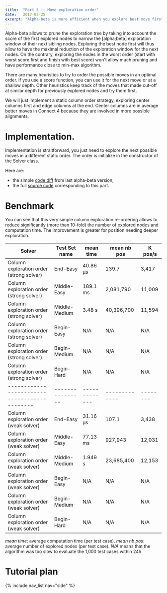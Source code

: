 ```yaml
---
title:  "Part 5 -- Move exploration order"
date:   2017-02-25
excerpt: "Alpha-beta is more efficient when you explore best move first"
---
```


Alpha-beta allows to prune the exploration tree by taking into account the score of the first explored nodes to narrow the \[alpha;beta\] exploration window of their next sibling nodes. Exploring the best node first will thus allow to have the maximal reduction of the exploration window for the next nodes. On the contrary, exploring the nodes in the worst order (start with worst score first and finish with best score) won't allow much pruning and have performance close to min-max algorithm.

There are many heuristics to try to order the possible moves in an optimal order. If you use a score function, you can use it for the next move or at a shallow depth. Other heuristics keep track of the moves that made cut-off at similar depth for previously explored nodes and try them first.

We will just implement a static column order strategy, exploring center columns first and edge columns at the end. Center columns are in average better moves in Connect 4 because they are involved in more possible alignments.


# Implementation.

Implementation is straitforward, you just need to explore the next possible moves in a different static order. The order is initialize in the constructor of the Solver class.

Here are:

- the simple [code diff](https://github.com/PascalPons/connect4/commit/6caf32a4845bf1478b0d30bebd6366bfea75b7b5
) from last alpha-beta version,
- the full [source code](https://github.com/PascalPons/connect4/releases/tag/part5) corresponding to this part.

# Benchmark

You can see that this very simple column exploration re-ordering allows to reduce significantly (more than 10-fold) the number of explored nodes and computation time. The improvement is greater for position needing deeper exploration.

|Solver                                      |Test Set name   |mean time    |mean nb pos  |K pos/s |
---------------------------------------------|----------------|-------------|-------------|--------|
|Column exploration order (strong solver)    |End-Easy        |40.86 μs     |139.7        |3,417   |
|Column exploration order (strong solver)    |Middle-Easy     |189.1 ms     |2,081,790    |11,009  |
|Column exploration order (strong solver)    |Middle-Medium   |3.48 s       |40,396,700   |11,594  |
|Column exploration order (strong solver)    |Begin-Easy      |N/A          |N/A          |N/A     |
|Column exploration order (strong solver)    |Begin-Medium    |N/A          |N/A          |N/A     |
|Column exploration order (strong solver)    |Begin-Hard      |N/A          |N/A          |N/A     |
|--------------------------------------------|----------------|-------------|-------------|--------|
|Column exploration order (weak solver)      |End-Easy        |31.16 μs     |107.1        |3,438   |
|Column exploration order (weak solver)      |Middle-Easy     |77.13 ms     |927,943      |12,031  |
|Column exploration order (weak solver)      |Middle-Medium   |1.949 s      |23,685,400   |12,153  |
|Column exploration order (weak solver)      |Begin-Easy      |N/A          |N/A          |N/A     |
|Column exploration order (weak solver)      |Begin-Medium    |N/A          |N/A          |N/A     |
|Column exploration order (weak solver)      |Begin-Hard      |N/A          |N/A          |N/A     |

*mean time*: average computation time (per test case). *mean nb pos*: average number of explored nodes (per test case).
*N/A* means that the algorithm was too slow to evaluate the 1,000 test cases within 24h.

# Tutorial plan
{% include nav_list nav="side" %}
